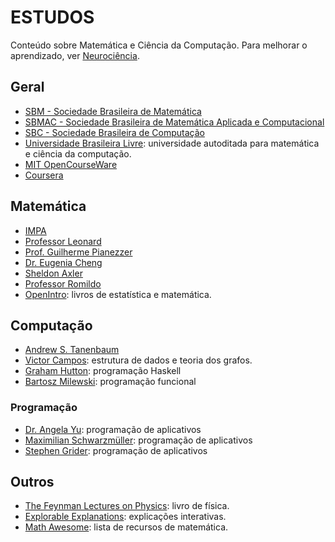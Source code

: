 # ESTUDOS

Conteúdo sobre Matemática e Ciência da Computação. Para melhorar o aprendizado, ver [Neurociência](neuro.md 'Neurociência').

## Geral

- [SBM - Sociedade Brasileira de Matemática](https://sbm.org.br/ 'SBM - Sociedade Brasileira de Matemática')
- [SBMAC - Sociedade Brasileira de Matemática Aplicada e Computacional](https://www.sbmac.org.br/ 'SBMAC - Sociedade Brasileira de Matemática Aplicada e Computacional')
- [SBC - Sociedade Brasileira de Computação](https://www.sbc.org.br/ 'SBC - Sociedade Brasileira de Computação')
- [Universidade Brasileira Livre](https://ulivre.dev/ 'Universidade Brasileira Livre'): universidade autoditada para matemática e ciência da computação.
- [MIT OpenCourseWare](https://ocw.mit.edu/ 'MIT OpenCourseWare')
- [Coursera](https://www.coursera.org/ 'Coursera')

## Matemática

- [IMPA](https://impa.br/ 'IMPA - Instituto de Matemática Pura e Aplicada')
- [Professor Leonard](https://www.youtube.com/@ProfessorLeonard 'Professor Leonard')
- [Prof. Guilherme Pianezzer](https://www.youtube.com/@guipianezzer 'Prof. Guilherme Pianezzer')
- [Dr. Eugenia Cheng](https://eugeniacheng.com/ 'Dr. Eugenia Cheng')
- [Sheldon Axler](https://www.axler.net/ 'Sheldon Axler')
- [Professor Romildo](https://rjsdusk.org/ 'Professor Romildo')
- [OpenIntro](https://www.openintro.org/ 'OpenIntro'): livros de estatística e matemática.

## Computação

- [Andrew S. Tanenbaum](http://www.cs.vu.nl/~ast/ 'Andrew S. Tanenbaum')
- [Victor Campos](https://www.youtube.com/@victoitor 'Victor Campos'): estrutura de dados e teoria dos grafos.
- [Graham Hutton](https://www.cs.nott.ac.uk/~pszgmh/ 'Graham Hutton'): programação Haskell
- [Bartosz Milewski](https://www.youtube.com/user/DrBartosz 'Bartosz Milewski'): programação funcional

### Programação

- [Dr. Angela Yu](https://www.appbrewery.com/ 'Dr. Angela Yu'): programação de aplicativos
- [Maximilian Schwarzmüller](https://academind.com/ 'Maximilian Schwarzmüller'): programação de aplicativos
- [Stephen Grider](https://rallycoding.com/ 'Stephen Grider'): programação de aplicativos

## Outros

- [The Feynman Lectures on Physics](https://www.feynmanlectures.caltech.edu/ 'The Feynman Lectures on Physics'): livro de física.
- [Explorable Explanations](https://explorabl.es/ 'Explorable Explanations'): explicações interativas.
- [Math Awesome](https://github.com/rossant/awesome-math 'Math Awesome'): lista de recursos de matemática.
